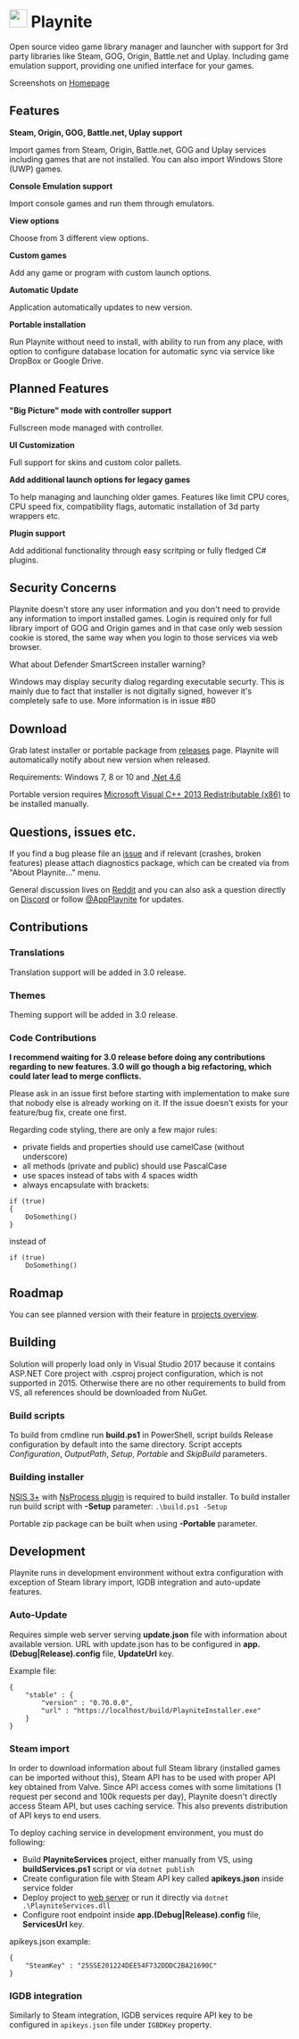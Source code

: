 
# <img src="https://github.com/JosefNemec/Playnite/raw/master/web/applogo.png" width="32">  Playnite
Open source video game library manager and launcher with support for 3rd party libraries like Steam, GOG, Origin, Battle.net and Uplay. Including game emulation support, providing one unified interface for your games.

Screenshots on [Homepage](http://playnite.link/)

Features
---------

**Steam, Origin, GOG, Battle.net, Uplay support**

Import games from Steam, Origin, Battle.net, GOG and Uplay services including games that are not installed. You can also import Windows Store (UWP) games.

**Console Emulation support**

Import console games and run them through emulators.

**View options**

Choose from 3 different view options.

**Custom games**

Add any game or program with custom launch options.

**Automatic Update**

Application automatically updates to new version.

**Portable installation**

Run Playnite without need to install, with ability to run from any place, with option to configure database location for automatic sync via service like DropBox or Google Drive.

Planned Features
---------

**"Big Picture" mode with controller support**

Fullscreen mode managed with controller.

**UI Customization**

Full support for skins and custom color pallets.

**Add additional launch options for legacy games**

To help managing and launching older games. Features like limit CPU cores, CPU speed fix, compatibility flags, automatic installation of 3d party wrappers etc.

**Plugin support**

Add additional functionality through easy scritping or fully fledged C# plugins.

Security Concerns
---------
Playnite doesn't store any user information and you don't need to provide any information to import installed games. Login is required only for full library import of GOG and Origin games and in that case only web session cookie is stored, the same way when you login to those services via web browser.

What about Defender SmartScreen installer warning?

Windows may display security dialog regarding executable securty. This is mainly due to fact that installer is not digitally signed, however it's completely safe to use. More information is in issue #80

Download
---------

Grab latest installer or portable package from [releases](https://github.com/JosefNemec/Playnite/releases) page. Playnite will automatically notify about new version when released.

Requirements: Windows 7, 8 or 10 and [.Net 4.6](https://www.microsoft.com/en-us/download/details.aspx?id=53344)

Portable version requires [Microsoft Visual C++ 2013 Redistributable (x86)](https://www.microsoft.com/en-us/download/details.aspx?id=40784) to be installed manually.

Questions, issues etc.
---------
If you find a bug please file an [issue](https://github.com/JosefNemec/Playnite/issues) and if relevant (crashes, broken features) please attach diagnostics package, which can be created via from "About Playnite..." menu.

General discussion lives on [Reddit](https://www.reddit.com/r/playnite/) and you can also ask a question directly on [Discord](https://discord.gg/hSFvmN6) or follow [@AppPlaynite](https://twitter.com/AppPlaynite) for updates.

Contributions
---------

### Translations
Translation support will be added in 3.0 release.

### Themes
Theming support will be added in 3.0 release.

### Code Contributions
**I recommend waiting for 3.0 release before doing any contributions regarding to new features. 3.0 will go though a big refactoring, which could later lead to merge conflicts.**

Please ask in an issue first before starting with implementation to make sure that nobody else is already working on it. If the issue doesn't exists for your feature/bug fix, create one first.

Regarding code styling, there are only a few major rules:

- private fields and properties should use camelCase (without underscore)
- all methods (private and public) should use PascalCase
- use spaces instead of tabs with 4 spaces width
- always encapsulate with brackets:

````
if (true)
{
    DoSomething()
}
````
instead of
```
if (true)
    DoSomething()
```

Roadmap
---------

You can see planned version with their feature in [projects overview](https://github.com/JosefNemec/Playnite/projects).


Building
---------

Solution will properly load only in Visual Studio 2017 because it contains ASP.NET Core project with .csproj project configuration, which is not supported in 2015. Otherwise there are no other requirements to build from VS, all references should be downloaded from NuGet.

### Build scripts
To build from cmdline run **build.ps1** in PowerShell, script builds Release configuration by default into the same directory. Script accepts *Configuration*, *OutputPath*, *Setup*, *Portable* and *SkipBuild* parameters.

### Building installer
[NSIS 3+](http://nsis.sourceforge.net/Main_Page) with [NsProcess plugin](http://nsis.sourceforge.net/NsProcess_plugin) is required to build installer. To build installer run build script with **-Setup** parameter:
``` .\build.ps1 -Setup ```

Portable zip package can be built when using **-Portable** parameter.

Development
---------

Playnite runs in development environment without extra configuration with exception of Steam library import, IGDB integration and auto-update features.

### Auto-Update
Requires simple web server serving **update.json** file with information about available version. URL with update.json has to be configured in **app.(Debug|Release).config** file, **UpdateUrl** key.

Example file:
```
{
    "stable" : {
        "version" : "0.70.0.0",
        "url" : "https://localhost/build/PlayniteInstaller.exe"
    }
}
```

### Steam import
In order to download information about full Steam library (installed games can be imported without this), Steam API has to be used with proper API key obtained from Valve. Since API access comes with some limitations (1 request per second and 100k requests per day), Playnite doesn't directly access Steam API, but uses caching service. This also prevents distribution of API keys to end users.

To deploy caching service in development environment, you must do following:
* Build **PlayniteServices** project, either manually from VS, using **buildServices.ps1** script or via ```dotnet publish```
* Create configuration file with Steam API key called **apikeys.json** inside service folder
* Deploy project to [web server](https://docs.microsoft.com/en-us/aspnet/core/publishing/) or run it directly via ```dotnet .\PlayniteServices.dll```
* Configure root endpoint inside **app.(Debug|Release).config** file, **ServicesUrl** key.

apikeys.json example:
```
{
    "SteamKey" : "25SSE201224DEE54F732DDDC2BA21690C"
}
```
### IGDB integration
Similarly to Steam integration, IGDB services require API key to be configured in `apikeys.json` file under `IGBDKey` property.
